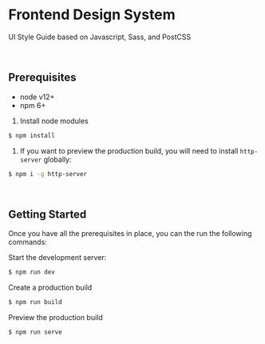 # Frontend Design System
UI Style Guide based on Javascript, Sass, and PostCSS

<br/>

## Prerequisites
- node v12+
- npm 6+

1. Install node modules
```bash
$ npm install
```

1. If you want to preview the production build, you will need to install `http-server` globally: 

```bash
$ npm i -g http-server
```
<br/>

## Getting Started
Once you have all the prerequisites in place, you can the run the following commands:


Start the development server:
```bash
$ npm run dev
```

Create a production build
```bash
$ npm run build
```

Preview the production build
```bash
$ npm run serve
```